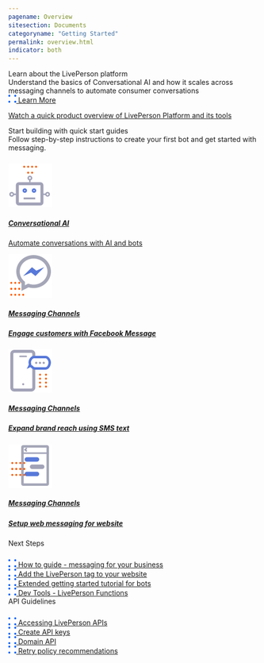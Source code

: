 ```yaml
---
pagename: Overview
sitesection: Documents
categoryname: "Getting Started"
permalink: overview.html
indicator: both
---
```


<div class="card-container">
    <div class=" welcome-card-modified">
        <div class="header-lp4">
            Learn about the LivePerson platform 
            <div class="getting-started-paragraph">
            Understand the basics of Conversational AI and how it scales across messaging channels to automate consumer conversations
            </div>
              <div class="hyperlink">
                <a target="_blank" href="https://knowledge.liveperson.com/getting-started-livepersons-conversational-commerce-platform.html"> 
                <img class="dots-container" src="img/four-dots.svg"/>
                    Learn More
                </a>
            </div>
        </div>
    </div>
    <div id="teaser-banner" class="welcome-card-modified">
            <a target="_blank" href="https://vimeo.com/398468660/03dd5cb78d">
            <p class="teaser-header" > Watch a quick product overview of LivePerson Platform and its tools</p>
            </a> 
    </div>
</div>

<div class= "header-lp4">
    Start building with quick start guides
</div>
<div class="getting-started-h5">
     Follow step-by-step instructions to create your first bot and get started with messaging.
</div>
<div class="card-container" style="margin-top:24px;">
    <div class="welcome-card">
        <a target="_blank" href="https://knowledge.liveperson.com/getting-started-quick-start-guides-conversation-builder-quick-start.html"> 
        <img class="container-image" src="img/ic_robot.svg"/>
        <h5 class="getstarted-title">Conversational AI</h5>
        <p class="getstarted-content ">Automate conversations with AI and bots</p>
        </a>
  </div>
  <div class="welcome-card">
    <a target="_blank" href="https://knowledge.liveperson.com/getting-started-quick-start-guides-facebook-messenger-quick-start.html"> 
      <img class="container-image" src="img/ic_FB.svg"/>
      <h5 class="getstarted-title">Messaging Channels </h5>
      <h5 class="getstarted-content ">Engage customers with Facebook Message</h5>
    </a>
  </div>
  <div class="welcome-card">
    <a target="_blank" href="https://knowledge.liveperson.com/getting-started-quick-start-guides-twilio-sms-quick-start.html"> 
      <img class="container-image" src="img/ic_SMS.svg"/>
      <h5 class="getstarted-title">Messaging Channels</h5>
      <h5 class="getstarted-content ">Expand brand reach using SMS text</h5>
    </a>
  </div>

  <div class="welcome-card">
    <a target="_blank" href="https://knowledge.liveperson.com/getting-started-quick-start-guides-web-messaging-quick-start.html"> 
      <img class="container-image" src="img/ic_messaging.svg"/>
      <h5 class="getstarted-title">Messaging Channels</h5>
      <h5 class="getstarted-content ">Setup web messaging for website </h5>
    </a>
  </div>
</div>
  <div class="whole-external-link">
    <div class="external-link-container">
        <div class="header-lp4-external" >
            Next Steps
            <div class="link-padding" style="margin-top:24px">
                <a target="_blank" href="https://knowledge.liveperson.com/getting-started-getting-started-with-messaging.html"> 
                        <img class="dots-container" src="img/four-dots.svg"/>
                            How to guide - messaging for your business 
                </a>
            </div>
            <div class="link-padding" >
                <a target="_blank" href="https://knowledge.liveperson.com/getting-started-add-the-liveperson-tag-to-your-website.html"> 
                        <img class="dots-container" src="img/four-dots.svg"/>
                        Add the LivePerson tag to your website
                </a>
            </div>
            <div class="link-padding" >
                <a target="_blank" href="https://knowledge.liveperson.com/getting-started-getting-started-with-bots.html"> 
                        <img class="dots-container" src="img/four-dots.svg"/>
                        Extended getting started tutorial for bots
                </a>
            </div>
            <div class="link-padding" >
                <a target="_blank" href="https://knowledge.liveperson.com/developer-tools-liveperson-functions-overview.html"> 
                        <img class="dots-container" src="img/four-dots.svg"/>
                            Dev Tools - LivePerson Functions
                </a>
            </div>
        </div>  
    </div>
    <div class="external-link-container">
        <div class="header-lp4-external">
            API Guidelines
            <div class="link-padding" style="margin-top:24px">
                <a target="_blank" href="https://developers.liveperson.com/common-resources-accessing-liveperson-apis.html"> 
                    <img class="dots-container" src="img/four-dots.svg"/>
                        Accessing LivePerson APIs
                </a>
            </div>
            <div class="link-padding" >
                <a target="_blank" href="https://developers.liveperson.com/common-resources-create-api-keys.html"> 
                        <img class="dots-container" src="img/four-dots.svg"/>
                            Create API keys
                </a>
            </div>
            <div class="link-padding" >
                <a target="_blank" href="https://developers.liveperson.com/common-resources-domain-api.html"> 
                        <img class="dots-container" src="img/four-dots.svg"/>
                            Domain API 
                </a>
            </div>
            <div class="link-padding" >
                <a target="_blank" href="https://developers.liveperson.com/common-resources-retry-policy-recommendations.html"> 
                        <img class="dots-container" src="img/four-dots.svg"/>
                        Retry policy recommendations
                </a>
            </div>
        </div>
    </div>
</div>